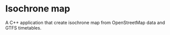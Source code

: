 Isochrone map
==

A C++ application that create isochrone map from OpenStreetMap data and GTFS timetables.